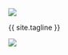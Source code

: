 ---
---

<div class="banner">
    <div class="icon"><img src="/images/icon.png" /></div>
    <p class="tagline">{{ site.tagline }}</p>
</div>

<div class="hero">
    <div class="screenshot-landscape"><img src="/images/hero.png"></div>
</div>